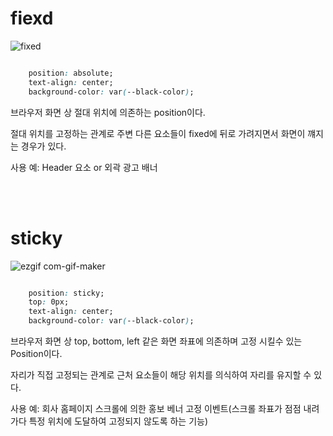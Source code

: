 

# fiexd

![fixed](https://user-images.githubusercontent.com/78064720/161085418-10e48c11-ec8d-41b1-b9cd-51638642d5da.gif)

```css

    position: absolute;
    text-align: center;
    background-color: var(--black-color);


```

브라우저 화면 상 절대 위치에 의존하는 position이다.

절대 위치를 고정하는 관계로 주변 다른 요소들이 fixed에 뒤로 가려지면서 화면이 꺠지는 경우가 있다.

사용 예: Header 요소 or 외곽 광고 배너



<br/>
<br/>


# sticky

![ezgif com-gif-maker](https://user-images.githubusercontent.com/78064720/161086255-6c0aca67-c6e9-43fe-b2a6-9d322fed8c06.gif)


```css

    position: sticky;
    top: 0px;
    text-align: center;
    background-color: var(--black-color);

```

브라우저 화면 상 top, bottom, left 같은 화면 좌표에 의존하며 고정 시킬수 있는 Position이다.

자리가 직접 고정되는 관계로 근처 요소들이 해당 위치를 의식하여 자리를 유지할 수 있다.

사용 예: 회사 홈페이지 스크롤에 의한 홍보 베너 고정 이벤트(스크롤 좌표가 점점 내려가다 특정 위치에 도달하여 고정되지 않도록 하는 기능)


